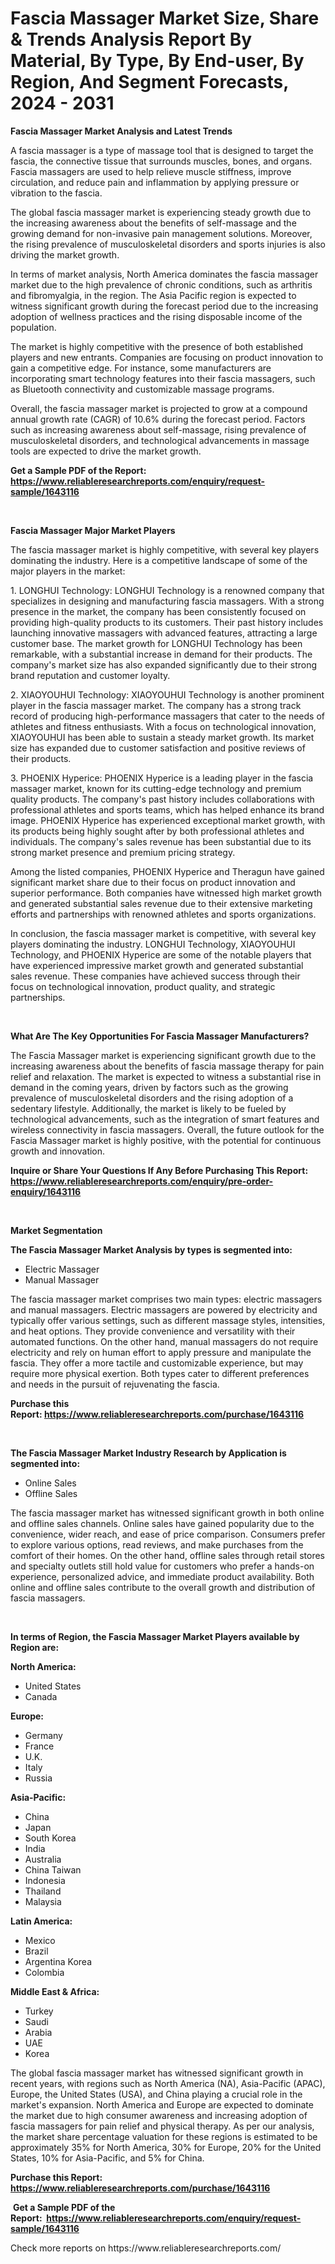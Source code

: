 <p><h1>Fascia Massager Market Size, Share & Trends Analysis Report By Material, By Type, By End-user, By Region, And Segment Forecasts, 2024 - 2031</h1></p><p><strong>Fascia Massager Market Analysis and Latest Trends</strong></p>
<p><p>A fascia massager is a type of massage tool that is designed to target the fascia, the connective tissue that surrounds muscles, bones, and organs. Fascia massagers are used to help relieve muscle stiffness, improve circulation, and reduce pain and inflammation by applying pressure or vibration to the fascia.</p><p>The global fascia massager market is experiencing steady growth due to the increasing awareness about the benefits of self-massage and the growing demand for non-invasive pain management solutions. Moreover, the rising prevalence of musculoskeletal disorders and sports injuries is also driving the market growth.</p><p>In terms of market analysis, North America dominates the fascia massager market due to the high prevalence of chronic conditions, such as arthritis and fibromyalgia, in the region. The Asia Pacific region is expected to witness significant growth during the forecast period due to the increasing adoption of wellness practices and the rising disposable income of the population.</p><p>The market is highly competitive with the presence of both established players and new entrants. Companies are focusing on product innovation to gain a competitive edge. For instance, some manufacturers are incorporating smart technology features into their fascia massagers, such as Bluetooth connectivity and customizable massage programs.</p><p>Overall, the fascia massager market is projected to grow at a compound annual growth rate (CAGR) of 10.6% during the forecast period. Factors such as increasing awareness about self-massage, rising prevalence of musculoskeletal disorders, and technological advancements in massage tools are expected to drive the market growth.</p></p>
<p><strong>Get a Sample PDF of the Report:&nbsp; <a href="https://www.reliableresearchreports.com/enquiry/request-sample/1643116">https://www.reliableresearchreports.com/enquiry/request-sample/1643116</a></strong></p>
<p>&nbsp;</p>
<p><strong>Fascia Massager Major Market Players</strong></p>
<p><p>The fascia massager market is highly competitive, with several key players dominating the industry. Here is a competitive landscape of some of the major players in the market:</p><p>1. LONGHUI Technology: LONGHUI Technology is a renowned company that specializes in designing and manufacturing fascia massagers. With a strong presence in the market, the company has been consistently focused on providing high-quality products to its customers. Their past history includes launching innovative massagers with advanced features, attracting a large customer base. The market growth for LONGHUI Technology has been remarkable, with a substantial increase in demand for their products. The company's market size has also expanded significantly due to their strong brand reputation and customer loyalty.</p><p>2. XIAOYOUHUI Technology: XIAOYOUHUI Technology is another prominent player in the fascia massager market. The company has a strong track record of producing high-performance massagers that cater to the needs of athletes and fitness enthusiasts. With a focus on technological innovation, XIAOYOUHUI has been able to sustain a steady market growth. Its market size has expanded due to customer satisfaction and positive reviews of their products.</p><p>3. PHOENIX Hyperice: PHOENIX Hyperice is a leading player in the fascia massager market, known for its cutting-edge technology and premium quality products. The company's past history includes collaborations with professional athletes and sports teams, which has helped enhance its brand image. PHOENIX Hyperice has experienced exceptional market growth, with its products being highly sought after by both professional athletes and individuals. The company's sales revenue has been substantial due to its strong market presence and premium pricing strategy.</p><p>Among the listed companies, PHOENIX Hyperice and Theragun have gained significant market share due to their focus on product innovation and superior performance. Both companies have witnessed high market growth and generated substantial sales revenue due to their extensive marketing efforts and partnerships with renowned athletes and sports organizations.</p><p>In conclusion, the fascia massager market is competitive, with several key players dominating the industry. LONGHUI Technology, XIAOYOUHUI Technology, and PHOENIX Hyperice are some of the notable players that have experienced impressive market growth and generated substantial sales revenue. These companies have achieved success through their focus on technological innovation, product quality, and strategic partnerships.</p></p>
<p>&nbsp;</p>
<p><strong>What Are The Key Opportunities For Fascia Massager Manufacturers?</strong></p>
<p><p>The Fascia Massager market is experiencing significant growth due to the increasing awareness about the benefits of fascia massage therapy for pain relief and relaxation. The market is expected to witness a substantial rise in demand in the coming years, driven by factors such as the growing prevalence of musculoskeletal disorders and the rising adoption of a sedentary lifestyle. Additionally, the market is likely to be fueled by technological advancements, such as the integration of smart features and wireless connectivity in fascia massagers. Overall, the future outlook for the Fascia Massager market is highly positive, with the potential for continuous growth and innovation.</p></p>
<p><strong>Inquire or Share Your Questions If Any Before Purchasing This Report: <a href="https://www.reliableresearchreports.com/enquiry/pre-order-enquiry/1643116">https://www.reliableresearchreports.com/enquiry/pre-order-enquiry/1643116</a></strong></p>
<p>&nbsp;</p>
<p><strong>Market Segmentation</strong></p>
<p><strong>The Fascia Massager Market Analysis by types is segmented into:</strong></p>
<p><ul><li>Electric Massager</li><li>Manual Massager</li></ul></p>
<p><p>The fascia massager market comprises two main types: electric massagers and manual massagers. Electric massagers are powered by electricity and typically offer various settings, such as different massage styles, intensities, and heat options. They provide convenience and versatility with their automated functions. On the other hand, manual massagers do not require electricity and rely on human effort to apply pressure and manipulate the fascia. They offer a more tactile and customizable experience, but may require more physical exertion. Both types cater to different preferences and needs in the pursuit of rejuvenating the fascia.</p></p>
<p><strong>Purchase this Report:&nbsp;<a href="https://www.reliableresearchreports.com/purchase/1643116">https://www.reliableresearchreports.com/purchase/1643116</a></strong></p>
<p>&nbsp;</p>
<p><strong>The Fascia Massager Market Industry Research by Application is segmented into:</strong></p>
<p><ul><li>Online Sales</li><li>Offline Sales</li></ul></p>
<p><p>The fascia massager market has witnessed significant growth in both online and offline sales channels. Online sales have gained popularity due to the convenience, wider reach, and ease of price comparison. Consumers prefer to explore various options, read reviews, and make purchases from the comfort of their homes. On the other hand, offline sales through retail stores and specialty outlets still hold value for customers who prefer a hands-on experience, personalized advice, and immediate product availability. Both online and offline sales contribute to the overall growth and distribution of fascia massagers.</p></p>
<p>&nbsp;</p>
<p><strong>In terms of Region, the Fascia Massager Market Players available by Region are:</strong></p>
<p>
    <p> <strong> North America: </strong>
        <ul>
            <li>United States</li>
            <li>Canada</li>
        </ul>
        </p> 
    <p> <strong> Europe: </strong>
        <ul>
            <li>Germany</li>
            <li>France</li>
            <li>U.K.</li>
            <li>Italy</li>
            <li>Russia</li>
        </ul>
        </p> 
    <p> <strong> Asia-Pacific: </strong>
        <ul>
            <li>China</li>
            <li>Japan</li>
            <li>South Korea</li>
            <li>India</li>
            <li>Australia</li>
            <li>China Taiwan</li>
            <li>Indonesia</li>
            <li>Thailand</li>
            <li>Malaysia</li>
        </ul>
        </p> 
    <p> <strong> Latin America: </strong>
        <ul>
            <li>Mexico</li>
            <li>Brazil</li>
            <li>Argentina Korea</li>
            <li>Colombia</li>
        </ul>
        </p> 
    <p> <strong> Middle East & Africa: </strong>
        <ul>
            <li>Turkey</li>
            <li>Saudi</li>
            <li>Arabia</li>
            <li>UAE</li>
            <li>Korea</li>
        </ul>
    </p>
    </p>
<p><p>The global fascia massager market has witnessed significant growth in recent years, with regions such as North America (NA), Asia-Pacific (APAC), Europe, the United States (USA), and China playing a crucial role in the market's expansion. North America and Europe are expected to dominate the market due to high consumer awareness and increasing adoption of fascia massagers for pain relief and physical therapy. As per our analysis, the market share percentage valuation for these regions is estimated to be approximately 35% for North America, 30% for Europe, 20% for the United States, 10% for Asia-Pacific, and 5% for China.</p></p>
<p><strong>Purchase this Report: <a href="https://www.reliableresearchreports.com/purchase/1643116">https://www.reliableresearchreports.com/purchase/1643116</a></strong></p>
<p>&nbsp;<strong>Get a Sample PDF of the Report:&nbsp;&nbsp;<a href="https://www.reliableresearchreports.com/enquiry/request-sample/1643116">https://www.reliableresearchreports.com/enquiry/request-sample/1643116</a></strong></p>
<p><strong></strong></p>
<p>Check more reports on https://www.reliableresearchreports.com/</p>